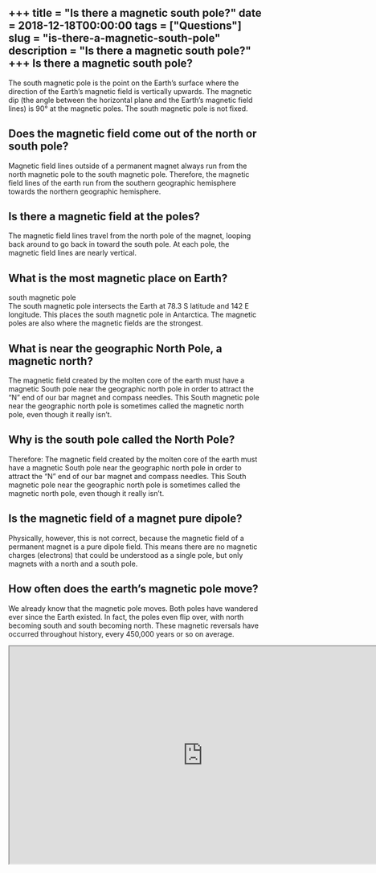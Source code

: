 +++
title = "Is there a magnetic south pole?"
date = 2018-12-18T00:00:00
tags = ["Questions"]
slug = "is-there-a-magnetic-south-pole"
description = "Is there a magnetic south pole?"
+++
Is there a magnetic south pole?
-------------------------------

The south magnetic pole is the point on the Earth’s surface where the direction of the Earth’s magnetic field is vertically upwards. The magnetic dip (the angle between the horizontal plane and the Earth’s magnetic field lines) is 90° at the magnetic poles. The south magnetic pole is not fixed.

Does the magnetic field come out of the north or south pole?
------------------------------------------------------------

Magnetic field lines outside of a permanent magnet always run from the north magnetic pole to the south magnetic pole. Therefore, the magnetic field lines of the earth run from the southern geographic hemisphere towards the northern geographic hemisphere.

Is there a magnetic field at the poles?
---------------------------------------

The magnetic field lines travel from the north pole of the magnet, looping back around to go back in toward the south pole. At each pole, the magnetic field lines are nearly vertical.

What is the most magnetic place on Earth?
-----------------------------------------

south magnetic pole  
The south magnetic pole intersects the Earth at 78.3 S latitude and 142 E longitude. This places the south magnetic pole in Antarctica. The magnetic poles are also where the magnetic fields are the strongest.

What is near the geographic North Pole, a magnetic north?
---------------------------------------------------------

The magnetic field created by the molten core of the earth must have a magnetic South pole near the geographic north pole in order to attract the “N” end of our bar magnet and compass needles. This South magnetic pole near the geographic north pole is sometimes called the magnetic north pole, even though it really isn’t.

Why is the south pole called the North Pole?
--------------------------------------------

Therefore: The magnetic field created by the molten core of the earth must have a magnetic South pole near the geographic north pole in order to attract the “N” end of our bar magnet and compass needles. This South magnetic pole near the geographic north pole is sometimes called the magnetic north pole, even though it really isn’t.

Is the magnetic field of a magnet pure dipole?
----------------------------------------------

Physically, however, this is not correct, because the magnetic field of a permanent magnet is a pure dipole field. This means there are no magnetic charges (electrons) that could be understood as a single pole, but only magnets with a north and a south pole.

How often does the earth’s magnetic pole move?
----------------------------------------------

We already know that the magnetic pole moves. Both poles have wandered ever since the Earth existed. In fact, the poles even flip over, with north becoming south and south becoming north. These magnetic reversals have occurred throughout history, every 450,000 years or so on average.

<iframe allow="accelerometer; autoplay; clipboard-write; encrypted-media; gyroscope; picture-in-picture" allowfullscreen="" class="__youtube_prefs__  epyt-is-override  no-lazyload" data-no-lazy="1" data-origheight="433" data-origwidth="770" data-skipgform_ajax_framebjll="" height="433" id="_ytid_57969" loading="lazy" src="https://www.youtube.com/embed/D2Cc_AjNh9Y?enablejsapi=1&autoplay=0&cc_load_policy=0&cc_lang_pref=&iv_load_policy=1&loop=0&modestbranding=0&rel=1&fs=1&playsinline=0&autohide=2&theme=dark&color=red&controls=1&" title="YouTube player" width="770"></iframe>